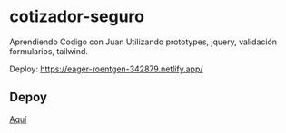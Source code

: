 # cotizador-seguro

Aprendiendo Codigo con Juan
Utilizando prototypes, jquery, validación formularios, tailwind.

Deploy: https://eager-roentgen-342879.netlify.app/

## Depoy

[Aquí](https://eager-roentgen-342879.netlify.app/)
